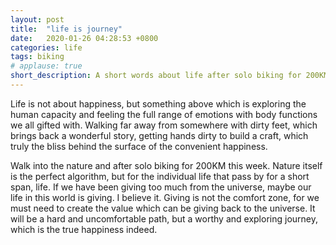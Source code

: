 ```yaml
---
layout: post
title:  "life is journey"
date:   2020-01-26 04:28:53 +0800
categories: life
tags: biking
# applause: true
short_description: A short words about life after solo biking for 200KM.
--- 
```


Life is not about happiness, but something above which is exploring the human capacity and feeling the full range of emotions with body functions we all gifted with. Walking far away from somewhere with dirty feet, which brings back a wonderful story, getting hands dirty to build a craft, which truly the bliss behind the surface of the convenient happiness. <br/>

Walk into the nature and after solo biking for 200KM this week. Nature itself is the perfect algorithm, but for the individual life that pass by for a short span, life. If we have been giving too much from the universe, maybe our life in this world is giving. I believe it. Giving is not the comfort zone, for we must need to create the value which can be giving back to the universe. It will be a hard and uncomfortable path, but a worthy and exploring journey, which is the true happiness indeed. 